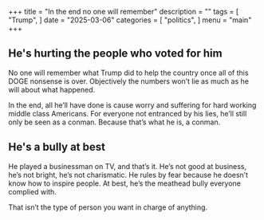 +++
title = "In the end no one will remember"
description = ""
tags = [
    "Trump",
]
date = "2025-03-06"
categories = [
    "politics",
]
menu = "main"
+++

## He's hurting the people who voted for him

No one will remember what Trump did to help the country once all of this DOGE nonsense is over.  Objectively the numbers won’t lie as much as he will about what happened.

In the end, all he’ll have done is cause worry and suffering for hard working middle class Americans.  For everyone not entranced by his lies, he’ll still only be seen as a conman.  Because that’s what he is, a conman.

## He's a bully at best

He played a businessman on TV, and that’s it.  He’s not good at business, he’s not bright, he’s not charismatic.  He rules by fear because he doesn’t know how to inspire people.  At best, he’s the meathead bully everyone complied with.

That isn’t the type of person you want in charge of anything.
